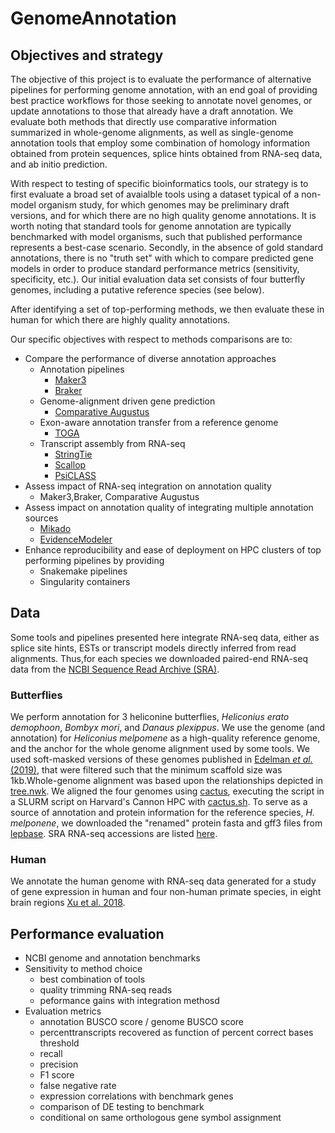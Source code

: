 # GenomeAnnotation
## Objectives and strategy
The objective of this project is to evaluate the performance of alternative pipelines for performing genome annotation, with an end goal of providing best practice workflows for those seeking to annotate novel genomes, or update annotations to those that already have a draft annotation. We evaluate both methods that directly use comparative information summarized in whole-genome alignments, as well as single-genome annotation tools that employ some combination of homology information obtained from protein sequences, splice hints obtained from RNA-seq data, and ab initio prediction.

With respect to testing of specific bioinformatics tools, our strategy is to first evaluate a broad set of avaialble tools using a dataset typical of a non-model organism study, for which genomes may be preliminary draft versions, and for which there are no high quality genome annotations. It is worth noting that standard tools for genome annotation are typically benchmarked with model organisms, such that published performance represents a best-case scenario. Secondly, in the absence of gold standard annotations, there is no "truth set" with which to compare predicted gene models in order to produce standard performance metrics (sensitivity, specificity, etc.). Our initial evaluation data set consists of four butterfly genomes, including a putative reference species (see below).

After identifying a set of top-performing methods, we then evaluate these in human for which there are highly quality annotations.  

Our specific objectives with respect to methods comparisons are to:
* Compare the performance of diverse annotation approaches
    * Annotation pipelines
        * [Maker3](https://www.yandell-lab.org/software/maker.html)
        * [Braker](https://github.com/Gaius-Augustus/BRAKER)
    * Genome-alignment driven gene prediction
        * [Comparative Augustus](https://github.com/Gaius-Augustus/Augustus)
    * Exon-aware annotation transfer from a reference genome
        * [TOGA](https://github.com/hillerlab/TOGA)
    * Transcript assembly from RNA-seq
        * [StringTie](https://ccb.jhu.edu/software/stringtie/)
        * [Scallop](https://github.com/Kingsford-Group/scallop)
        * [PsiCLASS](https://github.com/splicebox/PsiCLASS)
* Assess impact of RNA-seq integration on annotation quality
    * Maker3,Braker, Comparative Augustus
* Assess impact on annotation quality of integrating multiple annotation sources
    * [Mikado](https://github.com/EI-CoreBioinformatics/mikado)
    * [EvidenceModeler](https://evidencemodeler.github.io/)
* Enhance reproducibility and ease of deployment on HPC clusters of top performing pipelines by providing
    * Snakemake pipelines
    * Singularity containers

## Data
Some tools and pipelines presented here integrate RNA-seq data, either as splice site hints, ESTs or transcript models directly inferred from read alignments. Thus,for each species we downloaded paired-end RNA-seq data from the [NCBI Sequence Read Archive (SRA)](https://www.ncbi.nlm.nih.gov/sra).
### Butterflies
We perform annotation for 3 heliconine butterflies, *Heliconius erato demophoon*, *Bombyx mori*, and *Danaus plexippus*. We use the genome (and annotation) for *Heliconius melpomene* as a high-quality reference genome, and the anchor for the whole genome alignment used by some tools. We used soft-masked versions of these genomes published in [Edelman *et al.* (2019)](https://science.sciencemag.org/content/366/6465/594), that were filtered such that the minimum scaffold size was 1kb.Whole-genome alignment was based upon the relationships depicted in [tree.nwk](https://github.com/harvardinformatics/GenomeAnnotation/blob/master/genome_alignment/tree.nwk). We aligned the four genomes using [cactus](https://github.com/ComparativeGenomicsToolkit/cactus), executing the script in a SLURM script on Harvard's Cannon HPC with [cactus.sh](https://github.com/harvardinformatics/GenomeAnnotation/tree/master/genome_alignment/cactus.sh). To serve as a source of annotation and protein information for the reference species, *H. melponene*, we downloaded the "renamed" protein fasta and gff3 files from [lepbase](http://download.lepbase.org/v4/provider/). SRA RNA-seq accessions are listed [here](https://github.com/harvardinformatics/GenomeAnnotation/blob/master/RNA-seq/butterfly_SRA_accession_ids.tsv).

### Human
We annotate the human genome with RNA-seq data generated for a study of gene expression in human and four non-human primate species, in eight brain regions [Xu et al. 2018](https://genome.cshlp.org/content/early/2018/06/13/gr.231357.117). 
## Performance evaluation
  - NCBI genome and annotation benchmarks
  - Sensitivity to method choice
    - best combination of tools
    - quality trimming RNA-seq reads
    - peformance gains with integration methosd 
  - Evaluation metrics
    - annotation BUSCO score / genome BUSCO score
    - percenttranscripts recovered as function of percent correct bases threshold
    - recall
    - precision
    - F1 score
    - false negative rate
    - expression correlations with benchmark genes
    - comparison of DE testing to benchmark
    - conditional on same orthologous gene symbol assignment
